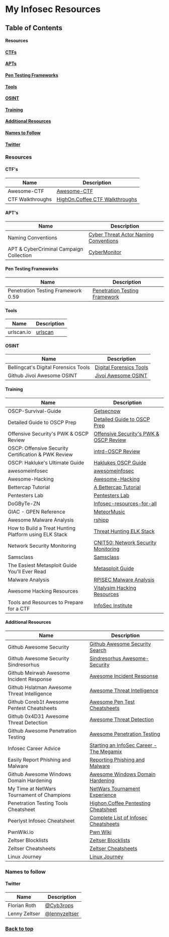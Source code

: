 
# My Infosec Resources

## Table of Contents

#### Resources
#### [CTFs](https://github.com/n0rsejack/Infosec-Resources/blob/master/README.md#ctfs-1)
#### [APTs](https://github.com/n0rsejack/Infosec-Resources/blob/master/README.md#apts-1)
#### [Pen Testing Frameworks](https://github.com/n0rsejack/Infosec-Resources/blob/master/README.md#pen-testing-frameworks-1)
#### [Tools](https://github.com/n0rsejack/Infosec-Resources/blob/master/README.md#tools-1)
#### [OSINT](https://github.com/n0rsejack/Infosec-Resources/blob/master/README.md#OSINT-1)
#### [Training](https://github.com/n0rsejack/Infosec-Resources/blob/master/README.md#training-1)
#### [Additional Resources](https://github.com/n0rsejack/Infosec-Resources/blob/master/README.md#additional-resources-1)
#### [Names to Follow](https://github.com/n0rsejack/Infosec-Resources/blob/master/README.md#names-to-follow-1)
#### [Twitter](https://github.com/n0rsejack/Infosec-Resources/blob/master/README.md#twitter-1)

### Resources

#### CTF's

| Name | Description |
|---|---|
| Awesome-CTF | [Awesome-CTF](https://github.com/apsdehal/awesome-ctf/blob/master/README.md) |
| CTF Walkthroughs | [HighOn.Coffee CTF Walkthroughs](https://highon.coffee/blog/walkthroughs/) |

#### APT's

| Name | Description |
|---|---|
| Naming Conventions | [Cyber Threat Actor Naming Conventions](https://medium.com/@cyb3rops/the-newcomers-guide-to-cyber-threat-actor-naming-7428e18ee263) |
| APT & CyberCriminal Campaign Collection | [CyberMonitor](https://github.com/CyberMonitor/APT_CyberCriminal_Campagin_Collections) |

#### Pen Testing Frameworks

| Name | Description |
|---|---|
| Penetration Testing Framework 0.59 | [Penetration Testing Framework](www.vulnerabilityassessment.co.uk/Penetration%20Test.html) |

#### Tools

| Name | Description |
|---|---|
| urlscan.io | [urlscan](https://urlscan.io) |

#### OSINT

| Name | Description |
|---|---|
| Bellingcat's Digital Forensics Tools | [Digital Forensics Tools](https://github.com/ivbeg/awesome-forensicstools/blob/master/README.md) |
| Github Jivoi Awesome OSINT | [Jivoi Awesome OSINT](https://github.com/jivoi/awesome-osint/blob/master/README.md) |

#### Training

| Name | Description |
|---|---|
| OSCP-Survival-Guide | [Getsecnow](https://github.com/getsecnow/OSCP-Survival-Guide) |
| Detailed Guide to OSCP Prep | [Detailed Guide to OSCP Prep](http://niiconsulting.com/checkmate/2017/06/a-detail-guide-on-oscp-preparation-from-newbie-to-oscp/) |
| Offensive Security's PWK & OSCP Review | [Offensive Security's PWK & OSCP Review](https://jhalon.github.io/OSCP-Review/) |
| OSCP: Offensive Security Certification & PWK Review | [intrd-OSCP Review](http://dann.com.br/oscp-offensive-security-certification-pwk-course-review/) |
| OSCP: Hakluke's Ultimate Guide | [Haklukes OSCP Guide](https://medium.com/@hakluke/haklukes-ultimate-oscp-guide-part-3-practical-hacking-tips-and-tricks-c38486f5fc97) |
| awesomeinfosec | [awesomeinfosec](https://github.com/onlurking/awesome-infosec) |
| Awesome-Hacking | [Awesome-Hacking](https://github.com/Hack-with-Github/Awesome-Hacking/blob/master/README.md) |
| Bettercap Tutorial | [A Bettercap Tutorial](https://danielmiessler.com/study/bettercap/) |
| Pentesters Lab | [Pentesters Lab](https://www.pentesterlab.com/bootcamp) |
| DoGByTe-ZN | [Infosec-resources-for-all](https://github.com/DoGByTe-ZN/infosec-resources4all) |
| GIAC - GPEN Reference | [MeteorMusic](https://www.meteormusic.com/2017/03/19/giac-gpen-certified/) |
| Awesome Malware Analysis | [rshipp](https://github.com/rshipp/awesome-malware-analysis/blob/master/README.md) |
| How to Build a Treat Hunting Platform using ELK Stack | [Threat Hunting ELK Stack](https://www.peerlyst.com/posts/how-to-build-a-threat-hunting-platform-using-elk-stack-chiheb-chebbi) |
| Network Security Monitoring | [CNIT50: Network Security Monitoring](https://samsclass.info/50/50_F17.shtml) |
| Samsclass | [Samsclass](https://samsclass.info/) |
| The Easiest Metasploit Guide You'll Ever Read | [Metasploit Guide](https://www.exploit-db.com/docs/english/44040-the-easiest-metasploit-guide-you’ll-ever-read.pdf) |
| Malware Analysis | [RPISEC Malware Analysis](https://github.com/RPISEC/Malware/blob/master/README.md) |
| Awesome Hacking Resources | [Vitalysim Hacking Resources](https://github.com/vitalysim/Awesome-Hacking-Resources/blob/master/README.md) |
| Tools and Resources to Prepare for a CTF | [InfoSec Institute](http://resources.infosecinstitute.com/tools-of-trade-and-resources-to-prepare-in-a-hacker-ctf-competition-or-challenge/#gref) |

#### Additional Resources

| Name | Description |
|---|---|
| Github Awesome Security | [Github Awesome Security Search](https://github.com/topics/awesome?utf8=%E2%9C%93&q=awesome+security&type=) | 
| Github Awesome Security Sindresorhus | [Sindresorhus Awesome-Security](https://github.com/sindresorhus/awesome#security) |
| Github Meirwah Awesome Incident Response | [Awesome Incident Response](https://github.com/meirwah/awesome-incident-response/blob/master/README.md) |
| Github Hslatman Awesome Threat Intelligence | [Awesome Threat Intelligence](https://github.com/hslatman/awesome-threat-intelligence/blob/master/README.md) |
| Github Coreb1t Awesome Pentest Cheatsheets | [Awesome Pen Test Cheatsheets](https://github.com/coreb1t/awesome-pentest-cheat-sheets/blob/master/README.md) |
| Github 0x4D31 Awesome Threat Detection | [Awesome Threat Detection](https://github.com/0x4D31/awesome-threat-detection/blob/master/README.md) |
| Github Awesome Penetration Testing | [Awesome Penetration Testing](https://github.com/enaqx/awesome-pentest/blob/master/README.md) |
| Infosec Career Advice | [Starting an InfoSec Career - The Megamix](https://tisiphone.net/2015/10/12/starting-an-infosec-career-the-megamix-chapters-1-3/) |
| Easily Report Phishing and Malware | [Reporting Phishing and Malware](https://decentsecurity.com/malware-web-and-phishing-investigation/) |
| Github Awesome Windows Domain Hardening | [Awesome Windows Domain Hardening](https://github.com/PaulSec/awesome-windows-domain-hardening/blob/master/README.md) |
| My Time at NetWars Tournament of Champions | [NetWars Tournament Experience](https://www.bishopfox.com/blog/2018/01/my-time-at-netwars-tournament-of-champions/) 
| Penetration Testing Tools Cheatsheet | [Highon.Coffee Pentesting Cheatsheet](https://highon.coffee/blog/penetration-testing-tools-cheat-sheet/) |
| Peerlyst Infosec Cheatsheet | [Complete List of Infosec Cheatsheets](https://www.peerlyst.com/posts/the-complete-list-of-infosec-related-cheat-sheets-claus-cramon) |
| PwnWiki.io | [Pwn Wiki](http://pwnwiki.io/#!index.md) |
| Zeltser Blocklists | [Zeltser Blocklists](https://zeltser.com/malicious-ip-blocklists/) |
| Zeltser Cheatsheets | [Zeltser Cheatsheets](https://zeltser.com/cheat-sheets/) |
| Linux Journey | [Linux Journey](https://linuxjourney.com) |


### Names to follow

#### Twitter

| Name | Description |
|---|---|
| Florian Roth | [@Cyb3rops](https://twitter.com/cyb3rops) |
| Lenny Zeltser | [@lennyzeltser](https://twitter.com/lennyzeltser) |

### [Back to top](https://github.com/n0rsejack/Infosec-Resources/blob/master/README.md#my-infosec-resources)
